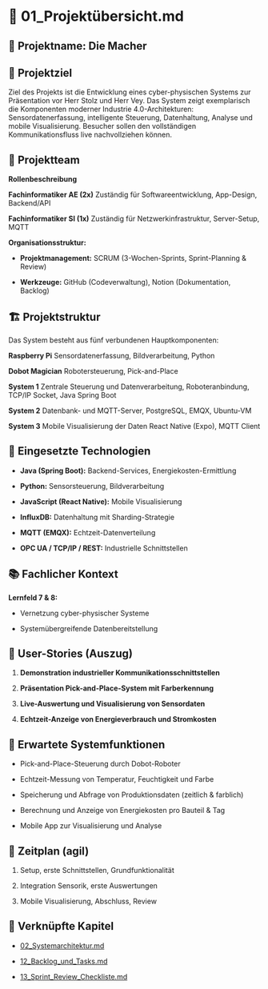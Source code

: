 📄 01\_Projektübersicht.md
==========================

🧠 Projektname: Die Macher
----------------------------------------------------------------------

🎯 Projektziel
--------------

Ziel des Projekts ist die Entwicklung eines cyber-physischen Systems zur Präsentation vor Herr Stolz und Herr Vey. Das System zeigt exemplarisch die Komponenten moderner Industrie 4.0-Architekturen: Sensordatenerfassung, intelligente Steuerung, Datenhaltung, Analyse und mobile Visualisierung. Besucher sollen den vollständigen Kommunikationsfluss live nachvollziehen können.

👥 Projektteam
--------------

**Rollenbeschreibung**

**Fachinformatiker AE (2x)** Zuständig für Softwareentwicklung, App-Design, Backend/API

**Fachinformatiker SI (1x)** Zuständig für Netzwerkinfrastruktur, Server-Setup, MQTT

**Organisationsstruktur:**

*   **Projektmanagement:** SCRUM (3-Wochen-Sprints, Sprint-Planning & Review)
    
*   **Werkzeuge:** GitHub (Codeverwaltung), Notion (Dokumentation, Backlog)
    

🏗️ Projektstruktur
-------------------

Das System besteht aus fünf verbundenen Hauptkomponenten:

**Raspberry Pi** Sensordatenerfassung, Bildverarbeitung, Python

**Dobot Magician** Robotersteuerung, Pick-and-Place

**System 1** Zentrale Steuerung und Datenverarbeitung, Roboteranbindung, TCP/IP Socket, Java Spring Boot

**System 2** Datenbank- und MQTT-Server, PostgreSQL, EMQX, Ubuntu-VM

**System 3** Mobile Visualisierung der Daten React Native (Expo), MQTT Client

🔧 Eingesetzte Technologien
---------------------------

*   **Java (Spring Boot):** Backend-Services, Energiekosten-Ermittlung
    
*   **Python:** Sensorsteuerung, Bildverarbeitung
    
*   **JavaScript (React Native):** Mobile Visualisierung
    
*   **InfluxDB:** Datenhaltung mit Sharding-Strategie
    
*   **MQTT (EMQX):** Echtzeit-Datenverteilung
    
*   **OPC UA / TCP/IP / REST:** Industrielle Schnittstellen
    

📚 Fachlicher Kontext
---------------------

**Lernfeld 7 & 8:**

*   Vernetzung cyber-physischer Systeme
    
*   Systemübergreifende Datenbereitstellung
    

🧾 User-Stories (Auszug)
------------------------

1.  **Demonstration industrieller Kommunikationsschnittstellen**
    
2.  **Präsentation Pick-and-Place-System mit Farberkennung**
    
3.  **Live-Auswertung und Visualisierung von Sensordaten**
    
4.  **Echtzeit-Anzeige von Energieverbrauch und Stromkosten**
    

🔎 Erwartete Systemfunktionen
-----------------------------

*   Pick-and-Place-Steuerung durch Dobot-Roboter
    
*   Echtzeit-Messung von Temperatur, Feuchtigkeit und Farbe
    
*   Speicherung und Abfrage von Produktionsdaten (zeitlich & farblich)
    
*   Berechnung und Anzeige von Energiekosten pro Bauteil & Tag
    
*   Mobile App zur Visualisierung und Analyse
    

📅 Zeitplan (agil)
------------------

1.  Setup, erste Schnittstellen, Grundfunktionalität

2.  Integration Sensorik, erste Auswertungen

3.  Mobile Visualisierung, Abschluss, Review

📎 Verknüpfte Kapitel
---------------------

*   [02\_Systemarchitektur.md](02\_Systemarchitektur.md)
    
*   [12\_Backlog\_und\_Tasks.md](12\_Backlog\_und\_Tasks.md)
    
*   [13\_Sprint\_Review\_Checkliste.md](13\_Sprint\_Review\_Checkliste.md)
